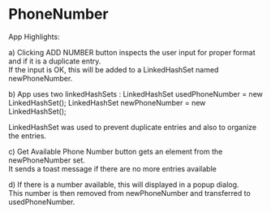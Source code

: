 # PhoneNumber

App Highlights:

a) Clicking ADD NUMBER button inspects the user input for proper format and if it is a duplicate entry.  
If the input is OK, this will be added to a LinkedHashSet named newPhoneNumber.

b)  App uses two linkedHashSets :
LinkedHashSet usedPhoneNumber = new LinkedHashSet();
LinkedHashSet newPhoneNumber = new LinkedHashSet();

LinkedHashSet was used to prevent duplicate entries and also to organize the entries.

c)  Get Available Phone Number button gets an element from the newPhoneNumber set.  
It sends a toast message if there are no more entries available

d)  If there is a number available, this will displayed in a popup dialog.  
This number is then removed from newPhoneNumber and transferred to usedPhoneNumber.
